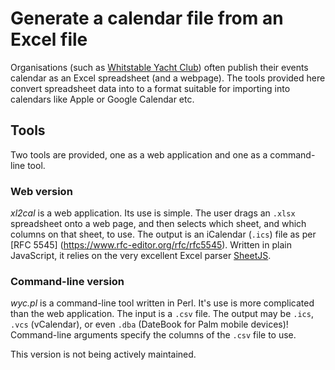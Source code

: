 # Generate a calendar file from an Excel file

Organisations 
(such as [Whitstable Yacht Club](https://wyc.org.uk))
often publish their events calendar as an Excel spreadsheet (and a webpage).
The tools provided here convert spreadsheet data into to a format suitable 
for importing into calendars like Apple or Google Calendar etc.

## Tools

Two tools are provided, one as a web application and one as a command-line tool.

### Web version

_xl2cal_ is a web application. 
Its use is simple. The user drags an `.xlsx` spreadsheet onto a web page,
and then selects which sheet, and which columns on that sheet, to use.
The output is an iCalendar (`.ics`) file as per 
[RFC 5545] (https://www.rfc-editor.org/rfc/rfc5545).
Written in plain JavaScript, it relies on the very excellent Excel
parser [SheetJS](https://sheetjs.com).

### Command-line version

_wyc.pl_ is a command-line tool written in Perl.
It's use is more complicated than the web application.
The input is a `.csv` file.
The output may be `.ics`, `.vcs` (vCalendar), or even `.dba` (DateBook for 
Palm mobile devices)!
Command-line arguments specify the columns of the `.csv` file to use.

This version is not being actively maintained.

